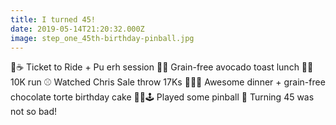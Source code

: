 ```yaml
---
title: I turned 45!
date: 2019-05-14T21:20:32.000Z
image: step_one_45th-birthday-pinball.jpg
---
```

🚃☕️ Ticket to Ride + Pu erh session
🥑🍞 Grain-free avocado toast lunch
🏃‍♂️ 10K run
⚾️ Watched Chris Sale throw 17Ks
🍔🍫🍰 Awesome dinner + grain-free chocolate torte birthday cake
📌🎾🕹️ Played some pinball
💯 Turning 45 was not so bad!
